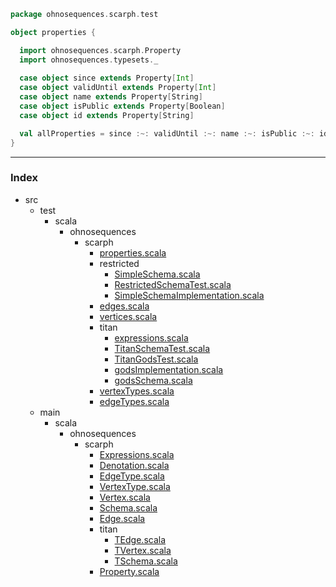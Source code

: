 
```scala
package ohnosequences.scarph.test

object properties {

  import ohnosequences.scarph.Property
  import ohnosequences.typesets._
  
  case object since extends Property[Int]
  case object validUntil extends Property[Int]
  case object name extends Property[String]
  case object isPublic extends Property[Boolean]
  case object id extends Property[String]

  val allProperties = since :~: validUntil :~: name :~: isPublic :~: id :~: ∅
}

```


------

### Index

+ src
  + test
    + scala
      + ohnosequences
        + scarph
          + [properties.scala][test/scala/ohnosequences/scarph/properties.scala]
          + restricted
            + [SimpleSchema.scala][test/scala/ohnosequences/scarph/restricted/SimpleSchema.scala]
            + [RestrictedSchemaTest.scala][test/scala/ohnosequences/scarph/restricted/RestrictedSchemaTest.scala]
            + [SimpleSchemaImplementation.scala][test/scala/ohnosequences/scarph/restricted/SimpleSchemaImplementation.scala]
          + [edges.scala][test/scala/ohnosequences/scarph/edges.scala]
          + [vertices.scala][test/scala/ohnosequences/scarph/vertices.scala]
          + titan
            + [expressions.scala][test/scala/ohnosequences/scarph/titan/expressions.scala]
            + [TitanSchemaTest.scala][test/scala/ohnosequences/scarph/titan/TitanSchemaTest.scala]
            + [TitanGodsTest.scala][test/scala/ohnosequences/scarph/titan/TitanGodsTest.scala]
            + [godsImplementation.scala][test/scala/ohnosequences/scarph/titan/godsImplementation.scala]
            + [godsSchema.scala][test/scala/ohnosequences/scarph/titan/godsSchema.scala]
          + [vertexTypes.scala][test/scala/ohnosequences/scarph/vertexTypes.scala]
          + [edgeTypes.scala][test/scala/ohnosequences/scarph/edgeTypes.scala]
  + main
    + scala
      + ohnosequences
        + scarph
          + [Expressions.scala][main/scala/ohnosequences/scarph/Expressions.scala]
          + [Denotation.scala][main/scala/ohnosequences/scarph/Denotation.scala]
          + [EdgeType.scala][main/scala/ohnosequences/scarph/EdgeType.scala]
          + [VertexType.scala][main/scala/ohnosequences/scarph/VertexType.scala]
          + [Vertex.scala][main/scala/ohnosequences/scarph/Vertex.scala]
          + [Schema.scala][main/scala/ohnosequences/scarph/Schema.scala]
          + [Edge.scala][main/scala/ohnosequences/scarph/Edge.scala]
          + titan
            + [TEdge.scala][main/scala/ohnosequences/scarph/titan/TEdge.scala]
            + [TVertex.scala][main/scala/ohnosequences/scarph/titan/TVertex.scala]
            + [TSchema.scala][main/scala/ohnosequences/scarph/titan/TSchema.scala]
          + [Property.scala][main/scala/ohnosequences/scarph/Property.scala]

[test/scala/ohnosequences/scarph/properties.scala]: properties.scala.md
[test/scala/ohnosequences/scarph/restricted/SimpleSchema.scala]: restricted/SimpleSchema.scala.md
[test/scala/ohnosequences/scarph/restricted/RestrictedSchemaTest.scala]: restricted/RestrictedSchemaTest.scala.md
[test/scala/ohnosequences/scarph/restricted/SimpleSchemaImplementation.scala]: restricted/SimpleSchemaImplementation.scala.md
[test/scala/ohnosequences/scarph/edges.scala]: edges.scala.md
[test/scala/ohnosequences/scarph/vertices.scala]: vertices.scala.md
[test/scala/ohnosequences/scarph/titan/expressions.scala]: titan/expressions.scala.md
[test/scala/ohnosequences/scarph/titan/TitanSchemaTest.scala]: titan/TitanSchemaTest.scala.md
[test/scala/ohnosequences/scarph/titan/TitanGodsTest.scala]: titan/TitanGodsTest.scala.md
[test/scala/ohnosequences/scarph/titan/godsImplementation.scala]: titan/godsImplementation.scala.md
[test/scala/ohnosequences/scarph/titan/godsSchema.scala]: titan/godsSchema.scala.md
[test/scala/ohnosequences/scarph/vertexTypes.scala]: vertexTypes.scala.md
[test/scala/ohnosequences/scarph/edgeTypes.scala]: edgeTypes.scala.md
[main/scala/ohnosequences/scarph/Expressions.scala]: ../../../../main/scala/ohnosequences/scarph/Expressions.scala.md
[main/scala/ohnosequences/scarph/Denotation.scala]: ../../../../main/scala/ohnosequences/scarph/Denotation.scala.md
[main/scala/ohnosequences/scarph/EdgeType.scala]: ../../../../main/scala/ohnosequences/scarph/EdgeType.scala.md
[main/scala/ohnosequences/scarph/VertexType.scala]: ../../../../main/scala/ohnosequences/scarph/VertexType.scala.md
[main/scala/ohnosequences/scarph/Vertex.scala]: ../../../../main/scala/ohnosequences/scarph/Vertex.scala.md
[main/scala/ohnosequences/scarph/Schema.scala]: ../../../../main/scala/ohnosequences/scarph/Schema.scala.md
[main/scala/ohnosequences/scarph/Edge.scala]: ../../../../main/scala/ohnosequences/scarph/Edge.scala.md
[main/scala/ohnosequences/scarph/titan/TEdge.scala]: ../../../../main/scala/ohnosequences/scarph/titan/TEdge.scala.md
[main/scala/ohnosequences/scarph/titan/TVertex.scala]: ../../../../main/scala/ohnosequences/scarph/titan/TVertex.scala.md
[main/scala/ohnosequences/scarph/titan/TSchema.scala]: ../../../../main/scala/ohnosequences/scarph/titan/TSchema.scala.md
[main/scala/ohnosequences/scarph/Property.scala]: ../../../../main/scala/ohnosequences/scarph/Property.scala.md